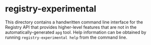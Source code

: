 # registry-experimental

This directory contains a handwritten command line interface for the Registry
API that provides higher-level features that are not in the
automatically-generated `apg` tool. Help information can be obtained by running
`registry-experimental help` from the command line.
